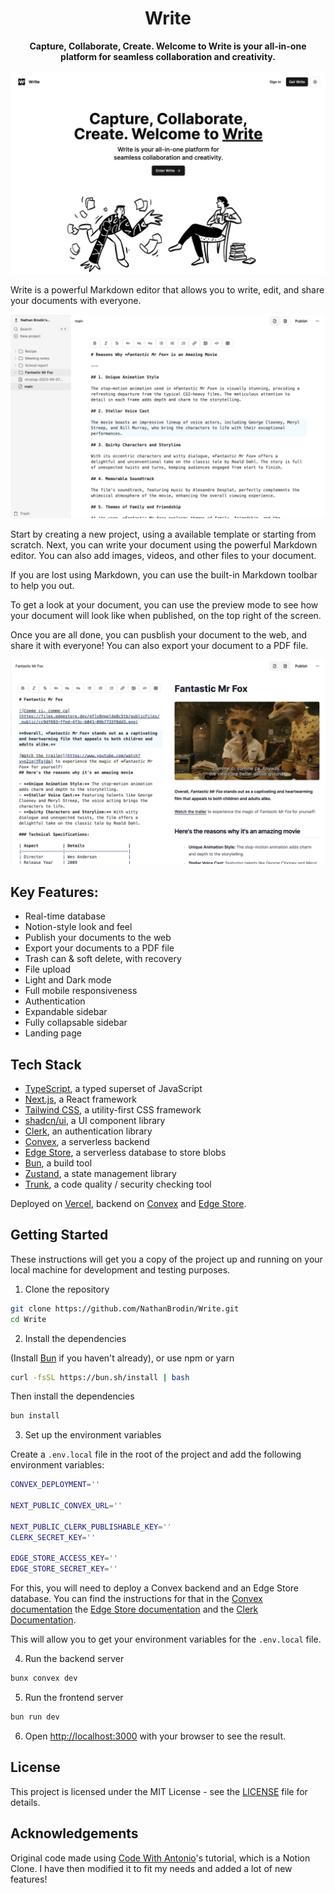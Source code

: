 <div align="center">

# Write

**Capture, Collaborate, Create. Welcome to Write is your all-in-one platform for seamless collaboration and creativity.**

</div>

![Marketing page](.github/images/marketing.png)

Write is a powerful Markdown editor that allows you to write, edit, and share your documents with everyone.

![Documents](.github/images/editor-sidebar.png)

Start by creating a new project, using a available template or starting from scratch. Next, you can write your document using the powerful Markdown editor. You can also add images, videos, and other files to your document.

If you are lost using Markdown, you can use the built-in Markdown toolbar to help you out.

To get a look at your document, you can use the preview mode to see how your document will look like when published, on the top right of the screen.

Once you are all done, you can pusblish your document to the web, and share it with everyone! You can also export your document to a PDF file.

![Preview](.github/images/editor-preview.jpeg)

## Key Features:

- Real-time database
- Notion-style look and feel
- Publish your documents to the web
- Export your documents to a PDF file
- Trash can & soft delete, with recovery
- File upload
- Light and Dark mode
- Full mobile responsiveness
- Authentication
- Expandable sidebar
- Fully collapsable sidebar
- Landing page

## Tech Stack

- [TypeScript](https://www.typescriptlang.org/), a typed superset of JavaScript
- [Next.js](https://nextjs.org/), a React framework
- [Tailwind CSS](https://tailwindcss.com/), a utility-first CSS framework
- [shadcn/ui](https://ui.shadcn.com/), a UI component library
- [Clerk](https://clerk.com/), an authentication library
- [Convex](https://www.convex.dev/), a serverless backend
- [Edge Store](https://edgestore.dev/), a serverless database to store blobs
- [Bun](https://bun.sh/), a build tool
- [Zustand](https://zustand-demo.pmnd.rs/), a state management library
- [Trunk](https://trunk.io/), a code quality / security checking tool

Deployed on [Vercel](https://vercel.com/), backend on [Convex](https://www.convex.dev/) and [Edge Store](https://edgestore.dev/).

## Getting Started

These instructions will get you a copy of the project up and running on your local machine for development and testing purposes.

1. Clone the repository

```bash
git clone https://github.com/NathanBrodin/Write.git
cd Write
```

2. Install the dependencies

(Install [Bun](https://bun.sh/) if you haven't already), or use npm or yarn

```bash
curl -fsSL https://bun.sh/install | bash
```

Then install the dependencies

```bash
bun install
```

3. Set up the environment variables

Create a `.env.local` file in the root of the project and add the following environment variables:

```bash
CONVEX_DEPLOYMENT=''

NEXT_PUBLIC_CONVEX_URL=''

NEXT_PUBLIC_CLERK_PUBLISHABLE_KEY=''
CLERK_SECRET_KEY=''

EDGE_STORE_ACCESS_KEY=''
EDGE_STORE_SECRET_KEY=''
```

For this, you will need to deploy a Convex backend and an Edge Store database.
You can find the instructions for that in the [Convex documentation](https://docs.convex.dev/quickstart/nextjs) the [Edge Store documentation](https://edgestore.dev/docs/quick-start) and the [Clerk Documentation](https://clerk.com/docs/quickstarts/nextjs).

This will allow you to get your environment variables for the `.env.local` file.

4. Run the backend server

```bash
bunx convex dev
```

5. Run the frontend server

```bash
bun run dev
```

6. Open [http://localhost:3000](http://localhost:3000) with your browser to see the result.

## License

This project is licensed under the MIT License - see the [LICENSE](LICENSE) file for details.

## Acknowledgements

Original code made using [Code With Antonio](https://www.youtube.com/watch?v=0OaDyjB9Ib8)'s tutorial, which is a Notion Clone. I have then modified it to fit my needs and added a lot of new features!
